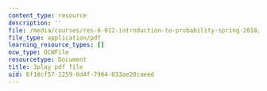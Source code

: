 ```yaml
---
content_type: resource
description: ''
file: /media/courses/res-6-012-introduction-to-probability-spring-2018/6f18cf5712590d4f7964833ae20caeed_RVc5hXzVFc4.pdf
file_type: application/pdf
learning_resource_types: []
ocw_type: OCWFile
resourcetype: Document
title: 3play pdf file
uid: 6f18cf57-1259-0d4f-7964-833ae20caeed
---
```

